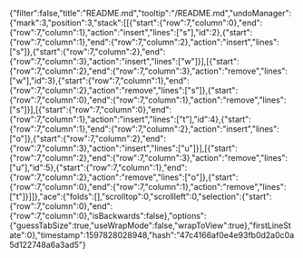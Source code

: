 {"filter":false,"title":"README.md","tooltip":"/README.md","undoManager":{"mark":3,"position":3,"stack":[[{"start":{"row":7,"column":0},"end":{"row":7,"column":1},"action":"insert","lines":["s"],"id":2},{"start":{"row":7,"column":1},"end":{"row":7,"column":2},"action":"insert","lines":["s"]},{"start":{"row":7,"column":2},"end":{"row":7,"column":3},"action":"insert","lines":["w"]}],[{"start":{"row":7,"column":2},"end":{"row":7,"column":3},"action":"remove","lines":["w"],"id":3},{"start":{"row":7,"column":1},"end":{"row":7,"column":2},"action":"remove","lines":["s"]},{"start":{"row":7,"column":0},"end":{"row":7,"column":1},"action":"remove","lines":["s"]}],[{"start":{"row":7,"column":0},"end":{"row":7,"column":1},"action":"insert","lines":["t"],"id":4},{"start":{"row":7,"column":1},"end":{"row":7,"column":2},"action":"insert","lines":["o"]},{"start":{"row":7,"column":2},"end":{"row":7,"column":3},"action":"insert","lines":["u"]}],[{"start":{"row":7,"column":2},"end":{"row":7,"column":3},"action":"remove","lines":["u"],"id":5},{"start":{"row":7,"column":1},"end":{"row":7,"column":2},"action":"remove","lines":["o"]},{"start":{"row":7,"column":0},"end":{"row":7,"column":1},"action":"remove","lines":["t"]}]]},"ace":{"folds":[],"scrolltop":0,"scrollleft":0,"selection":{"start":{"row":7,"column":0},"end":{"row":7,"column":0},"isBackwards":false},"options":{"guessTabSize":true,"useWrapMode":false,"wrapToView":true},"firstLineState":0},"timestamp":1597828028948,"hash":"47c4166af0e4e93fb0d2a0c0a5d122748a6a3ad5"}
